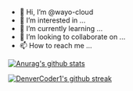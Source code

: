 - 👋 Hi, I’m @wayo-cloud
- 👀 I’m interested in ...
- 🌱 I’m currently learning ...
- 💞️ I’m looking to collaborate on ...
- 📫 How to reach me ...

<!---
wayo-cloud/wayo-cloud is a ✨ special ✨ repository because its `README.md` (this file) appears on your GitHub profile.
You can click the Preview link to take a look at your changes.
--->

[![Anurag's github stats](https://github-readme-stats.vercel.app/api?username=wayo-cloud&show_icons=true&theme=blue-green)](https://github.com/wayo-cloud)


[![DenverCoder1's github streak](https://github-readme-streak-stats.herokuapp.com/?user=wayo-cloud&theme=blue-green)](https://github.com/wayo-cloud)


